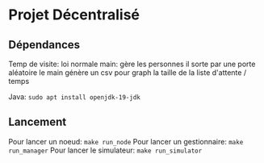 # Projet Décentralisé

## Dépendances

Temp de visite: loi normale
main: gère les personnes
il sorte par une porte aléatoire
le main génère un csv pour graph la taille de la liste d'attente / temps

Java: `sudo apt install openjdk-19-jdk`

## Lancement

Pour lancer un noeud: `make run_node`
Pour lancer un gestionnaire: `make run_manager`
Pour lancer le simulateur: `make run_simulator`
